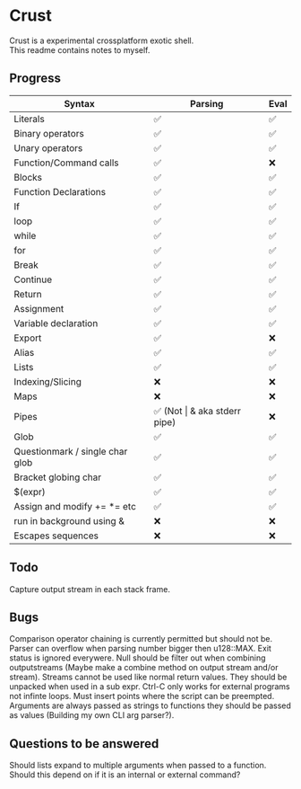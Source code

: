 # Crust
Crust is a experimental crossplatform exotic shell.  
This readme contains notes to myself.

## Progress
| Syntax                          | Parsing                      | Eval |
| ------------------------------- | ---------------------------- | ---- |
| Literals                        | ✅                            | ✅    |
| Binary operators                | ✅                            | ✅    |
| Unary operators                 | ✅                            | ✅    |
| Function/Command calls          | ✅                            | ❌    |
| Blocks                          | ✅                            | ✅    |
| Function Declarations           | ✅                            | ✅    |
| If                              | ✅                            | ✅    |
| loop                            | ✅                            | ✅    |
| while                           | ✅                            | ✅    |
| for                             | ✅                            | ✅    |
| Break                           | ✅                            | ✅    |
| Continue                        | ✅                            | ✅    |
| Return                          | ✅                            | ✅    |
| Assignment                      | ✅                            | ✅    |
| Variable declaration            | ✅                            | ✅    |
| Export                          | ✅                            | ❌    |
| Alias                           | ✅                            | ✅    |
| Lists                           | ✅                            | ✅    |
| Indexing/Slicing                | ❌                            | ❌    |
| Maps                            | ❌                            | ❌    |
| Pipes                           | ✅ (Not \| & aka stderr pipe) | ❌    |
| Glob                            | ✅                            | ✅    |
| Questionmark / single char glob | ✅                            | ✅    |
| Bracket globing char            | ✅                            | ✅    |
| $(expr)                         | ✅                            | ✅    |
| Assign and modify += *= etc     | ✅                            | ✅    |
| run in background using &       | ❌                            | ❌    |
| Escapes sequences               | ❌                            | ❌    |

## Todo
Capture output stream in each stack frame.

## Bugs
Comparison operator chaining is currently permitted but should not be.  
Parser can overflow when parsing number bigger then u128::MAX.
Exit status is ignored everywere.
Null should be filter out when combining outputstreams (Maybe make a combine method on output stream and/or stream).
Streams cannot be used like normal return values. They should be unpacked when used in a sub expr.
Ctrl-C only works for external programs not infinte loops. Must insert points where the script can be preempted.
Arguments are always passed as strings to functions they should be passed as values (Building my own CLI arg parser?).

## Questions to be answered
Should lists expand to multiple arguments when passed to a function. Should this depend on if it is an internal or external command?
